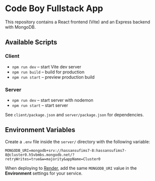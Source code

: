 # Code Boy Fullstack App

This repository contains a React frontend (Vite) and an Express backend with MongoDB.

## Available Scripts

### Client
- `npm run dev` – start Vite dev server
- `npm run build` – build for production
- `npm run start` – preview production build

### Server
- `npm run dev` – start server with nodemon
- `npm run start` – start server

See `client/package.json` and `server/package.json` for dependencies.

## Environment Variables

Create a `.env` file inside the `server/` directory with the following
variable:

```
MONGODB_URI=mongodb+srv://hassansufims7-8:hassansufims7-8@cluster0.h5vbmbs.mongodb.net/?retryWrites=true&w=majority&appName=Cluster0
```

When deploying to [Render](https://render.com), add the same `MONGODB_URI`
value in the **Environment** settings for your service.
